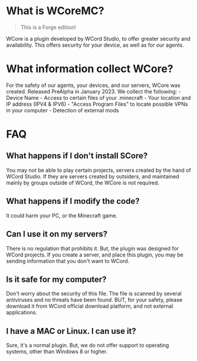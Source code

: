 # What is WCoreMC?
> This is a Forge edition!

WCore is a plugin developed by WCord Studio, to offer greater security and availability. This offers security for your device, as well as for our agents.

# What information collect WCore?
For the safety of our agents, your devices, and our servers, WCore was created. Released PreAlpha in January 2023.
We collect the following:
    - Device Name
    - Access to certain files of your .minecraft
    - Your location and IP address (IPV4 & IPV6)
    - "Access Program Files" to locate possible VPNs in your computer
    - Detection of external mods

# FAQ
## What happens if I don't install SCore?
You may not be able to play certain projects, servers created by the hand of WCord Studio. If they are servers created by outsiders, and maintained mainly by groups outside of WCord, the WCore is not required.

## What happens if I modify the code?
It could harm your PC, or the Minecraft game.

## Can I use it on my servers?
There is no regulation that prohibits it. But, the plugin was designed for WCord projects. If you create a server, and place this plugin, you may be sending information that you don't want to WCord.

## Is it safe for my computer?
Don't worry about the security of this file. The file is scanned by several antiviruses and no threats have been found. BUT, for your safety, please download it from WCord official download platform, and not external applications.

## I have a MAC or Linux. I can use it?
Sure, it's a normal plugin. But, we do not offer support to operating systems, other than Windows 8 or higher.
